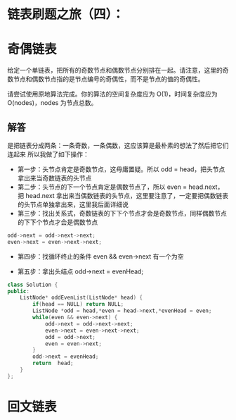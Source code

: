 # 链表刷题之旅（四）：

# 奇偶链表
给定一个单链表，把所有的奇数节点和偶数节点分别排在一起。请注意，这里的奇数节点和偶数节点指的是节点编号的奇偶性，而不是节点的值的奇偶性。

请尝试使用原地算法完成。你的算法的空间复杂度应为 O(1)，时间复杂度应为 O(nodes)，nodes 为节点总数。
## 解答
是把链表分成两条：一条奇数，一条偶数，这应该算是最朴素的想法了然后把它们连起来
所以我做了如下操作：
* 第一步：头节点肯定是奇数节点，这毋庸置疑。所以 odd = head，把头节点拿出来当奇数链表的头节点
* 第二步：头节点的下一个节点肯定是偶数节点了，所以 even = head.next，把 head.next 拿出来当偶数链表的头节点，这里要注意了，一定要把偶数链表的头节点单独拿出来，这里我后面详细说
* 第三步：找出关系式，奇数链表的下下个节点才会是奇数节点，同样偶数节点的下下个节点才会是偶数节点

```C++
odd->next = odd->next->next;
even->next = even->next->next;
```

 * 第四步：找循环终止的条件
even && even->next 有一个为空

* 第五步：拿出头结点
odd->next = evenHead;



```C++
class Solution {
public:
    ListNode* oddEvenList(ListNode* head) {
        if(head == NULL) return NULL;
        ListNode *odd = head,*even = head->next,*evenHead = even;
        while(even && even->next) {
            odd->next = odd->next->next;
            even->next = even->next->next;
            odd = odd->next;
            even = even->next;
        }
        odd->next = evenHead;
        return  head;
    }
};
```


# 回文链表


